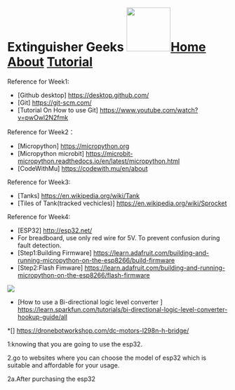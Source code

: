 # Extinguisher Geeks <img src="https://www.hrlcomp.com/wp-content/uploads/2018/08/Fire-Extinguisher-Training-1350x675.jpg" width="100">[Home](homepage.md)     [About]() [Tutorial](tutorial.md)


Reference for Week1:
  * [Github desktop] https://desktop.github.com/
  * [Git] https://git-scm.com/
  * [Tutorial On How to use Git] https://www.youtube.com/watch?v=pwOwl2N2fmk
  
Reference for Week2：
  * [Micropython] https://micropython.org
  * [Micropython microbit] https://microbit-micropython.readthedocs.io/en/latest/micropython.html
  * [CodeWithMu] https://codewith.mu/en/about

Reference for Week3:
  * [Tanks] https://en.wikipedia.org/wiki/Tank
  * [Tiles of Tank(tracked vechicles)] https://en.wikipedia.org/wiki/Sprocket
  
 Reference for Week4:  
  * [ESP32] http://esp32.net/
  * For breadboard, use only red wire for 5V. To prevent confusion during fault detection.
  * [Step1:Building Firmware] https://learn.adafruit.com/building-and-running-micropython-on-the-esp8266/build-firmware
  * [Step2:Flash Fimware] https://learn.adafruit.com/building-and-running-micropython-on-the-esp8266/flash-firmware
  
 <img src="https://i.pinimg.com/originals/7b/78/dd/7b78dd80cdb3f6c4e65cabd3d10bf14e.png">
 
 * [How to use a Bi-directional logic level converter
 ]  https://learn.sparkfun.com/tutorials/bi-directional-logic-level-converter-hookup-guide/all
 
 *[] https://dronebotworkshop.com/dc-motors-l298n-h-bridge/

1:knowing that you are going to use the esp32.

2.go to websites where you can choose the model of esp32 which is suitable and affordable for your usage.

2a.After purchasing the esp32 
